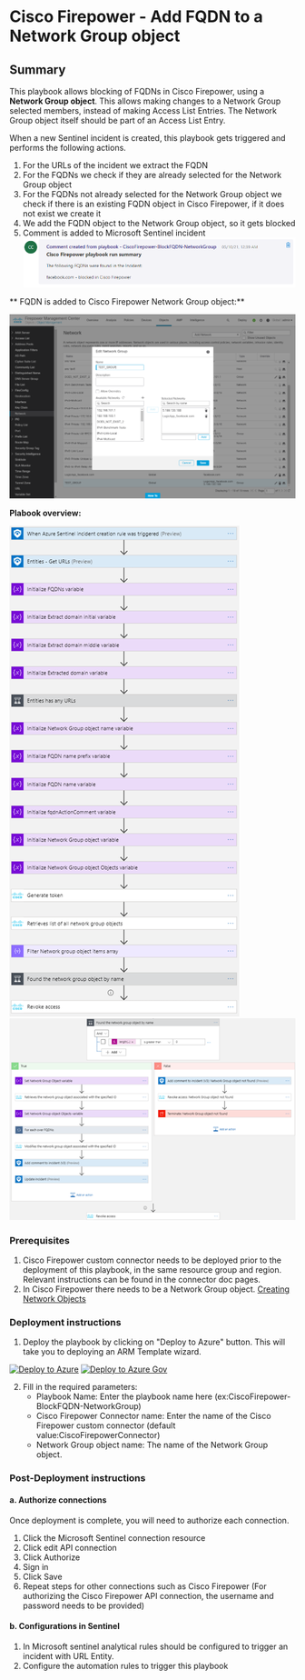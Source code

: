 # Cisco Firepower - Add FQDN to a Network Group object

## Summary

This playbook allows blocking of FQDNs in Cisco Firepower, using a **Network Group object**. This allows making changes to a Network Group selected members, instead of making Access List Entries. The Network Group object itself should be part of an Access List Entry.

When a new Sentinel incident is created, this playbook gets triggered and performs the following actions.
1. For the URLs of the incident we extract the FQDN
2. For the FQDNs we check if they are already selected for the Network Group object
3. For the FQDNs not already selected for the Network Group object we check if there is an existing FQDN object in Cisco Firepower, if it does not exist we create it
4. We add the FQDN object to the Network Group object, so it gets blocked
5. Comment is added to Microsoft Sentinel incident
    ![Microsoft Sentinel comment](./Images/BlockFQDN-NetworkGroup-AzureSentinel-Comments.png)

** FQDN is added to Cisco Firepower Network Group object:**

![Cisco Firepower Network Group object](./Images/BlockFQDN-NetworkGroup-CiscoFirepowerAdd.png)

**Plabook overview:**


![Playbook overview](./Images/designerOverviewLight1.png)
![Playbook overview](./Images/designerOverviewLight2.png)


### Prerequisites
1. Cisco Firepower custom connector needs to be deployed prior to the deployment of this playbook, in the same resource group and region. Relevant instructions can be found in the connector doc pages.
2. In Cisco Firepower there needs to be a Network Group object. [Creating Network Objects](https://www.cisco.com/c/en/us/td/docs/security/firepower/630/configuration/guide/fpmc-config-guide-v63/reusable_objects.html#ariaid-title15)

<a name="deployment-instructions"></a>
### Deployment instructions 
1. Deploy the playbook by clicking on "Deploy to Azure" button. This will take you to deploying an ARM Template wizard.

[![Deploy to Azure](https://aka.ms/deploytoazurebutton)](https://portal.azure.com/#create/Microsoft.Template/uri/https%3A%2F%2Fraw.githubusercontent.com%2FAzure%2FAzure-Sentinel%2Fmaster%2FPlaybooks%2FCiscoFirepower%2FCiscoFirepower-BlockFQDN-NetworkGroup%2Fazuredeploy.json)
[![Deploy to Azure Gov](https://aka.ms/deploytoazuregovbutton)](https://portal.azure.us/#create/Microsoft.Template/uri/https%3A%2F%2Fraw.githubusercontent.com%2FAzure%2FAzure-Sentinel%2Fmaster%2FPlaybooks%2FCiscoFirepower%2FCiscoFirepower-BlockFQDN-NetworkGroup%2Fazuredeploy.json)

2. Fill in the required parameters:
    * Playbook Name: Enter the playbook name here (ex:CiscoFirepower-BlockFQDN-NetworkGroup)
    * Cisco Firepower Connector name: Enter the name of the Cisco Firepower custom connector (default value:CiscoFirepowerConnector)
    * Network Group object name: The name of the Network Group object.

### Post-Deployment instructions 
#### a. Authorize connections
Once deployment is complete, you will need to authorize each connection.
1.	Click the Microsoft Sentinel connection resource
2.	Click edit API connection
3.	Click Authorize
4.	Sign in
5.	Click Save
6.	Repeat steps for other connections such as Cisco Firepower (For authorizing the Cisco Firepower API connection, the username and password needs to be provided)

#### b. Configurations in Sentinel
1. In Microsoft sentinel analytical rules should be configured to trigger an incident with URL Entity.
2. Configure the automation rules to trigger this playbook